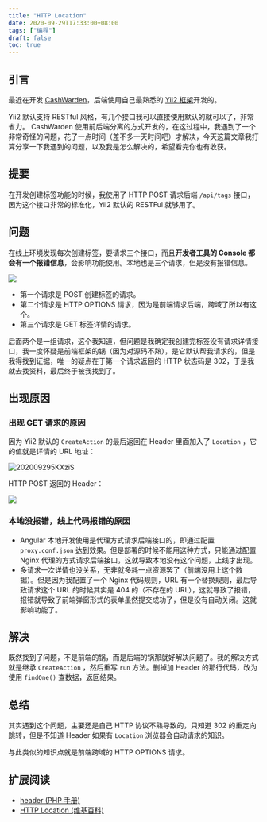 ```yaml
---
title: "HTTP Location"
date: 2020-09-29T17:33:00+08:00
tags: ["编程"] 
draft: false
toc: true
---
```


## 引言

最近在开发 [CashWarden](https://blog.forecho.com/hello-cashwarden.html)，后端使用自己最熟悉的 [Yii2 框架](https://www.yiiframework.com/)开发的。

Yii2 默认支持 RESTful 风格，有几个接口我可以直接使用默认的就可以了，非常省力。 CashWarden 使用前后端分离的方式开发的，在这过程中，我遇到了一个非常奇怪的问题，花了一点时间（差不多一天时间吧）才解决，今天这篇文章我打算分享一下我遇到的问题，以及我是怎么解决的，希望看完你也有收获。

<!--more-->

## 提要

在开发创建标签功能的时候，我使用了 HTTP POST 请求后端 `/api/tags` 接口，因为这个接口非常的标准化，Yii2 默认的 RESTFul 就够用了。

## 问题

在线上环境发现每次创建标签，要请求三个接口，而且**开发者工具的 Console 都会有一个报错信息**，会影响功能使用。本地也是三个请求，但是没有报错信息。

![](https://blog-1251237404.cos.ap-guangzhou.myqcloud.com/20200904N5f4NJ.jpg)

- 第一个请求是 POST 创建标签的请求。
- 第二个请求是 HTTP OPTIONS 请求，因为是前端请求后端，跨域了所以有这个。
- 第三个请求是 GET 标签详情的请求。

后面两个是一组请求，这个我知道，但问题是我确定我创建完标签没有请求详情接口，我一度怀疑是前端框架的锅（因为对源码不熟），是它默认帮我请求的，但是我得找到证据，唯一的疑点在于第一个请求返回的 HTTP 状态码是 302，于是我就去找资料，最后终于被我找到了。


## 出现原因

### 出现 GET 请求的原因

因为 Yii2 默认的 `CreateAction`  的最后返回在 Header 里面加入了 `Location` ，它的值就是详情的 URL 地址：

![202009295KXziS](https://blog-1251237404.cos.ap-guangzhou.myqcloud.com/202009295KXziS.jpg)

HTTP POST 返回的 Header：

![](https://blog-1251237404.cos.ap-guangzhou.myqcloud.com/20200904zMS9Ar.jpg)

### 本地没报错，线上代码报错的原因

- Angular 本地开发使用是代理方式请求后端接口的，即通过配置 `proxy.conf.json` 达到效果。但是部署的时候不能用这种方式，只能通过配置 Nginx 代理的方式请求后端接口，这就导致本地没有这个问题，上线才出现。
- 多请求一次详情也没关系，无非就多耗一点资源罢了（前端没用上这个数据）。但是因为我配置了一个 Nginx 代码规则，URL 有一个替换规则，最后导致请求这个 URL 的时候其实是 404 的（不存在的 URL），这就导致了报错，报错就导致了前端弹窗形式的表单虽然提交成功了，但是没有自动关闭。这就影响功能了。

## 解决

既然找到了问题，不是前端的锅，而是后端的锅那就好解决问题了。我的解决方式就是继承 `CreateAction` ，然后重写 `run` 方法。删掉加 Header 的那行代码，改为使用 `findOne()` 查数据，返回结果。

## 总结

其实遇到这个问题，主要还是自己 HTTP 协议不熟导致的，只知道 302 的重定向跳转，但是不知道 Header 如果有 `Location` 浏览器会自动请求的知识。

与此类似的知识点就是前端跨域的 HTTP OPTIONS 请求。

## 扩展阅读

- [header (PHP 手册)](https://www.php.net/manual/zh/function.header.php)
- [HTTP Location (维基百科)](https://zh.wikipedia.org/wiki/HTTP_Location)
